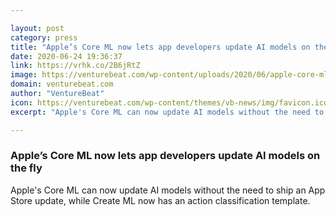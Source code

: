 ```yaml
---

layout: post
category: press
title: "Apple’s Core ML now lets app developers update AI models on the fly"
date: 2020-06-24 19:36:37
link: https://vrhk.co/2B6jRtZ
image: https://venturebeat.com/wp-content/uploads/2020/06/apple-core-ml.png?w=1200&strip=all
domain: venturebeat.com
author: "VentureBeat"
icon: https://venturebeat.com/wp-content/themes/vb-news/img/favicon.ico
excerpt: "Apple's Core ML can now update AI models without the need to ship an App Store update, while Create ML now has an action classification template."

---
```


### Apple’s Core ML now lets app developers update AI models on the fly

Apple's Core ML can now update AI models without the need to ship an App Store update, while Create ML now has an action classification template.